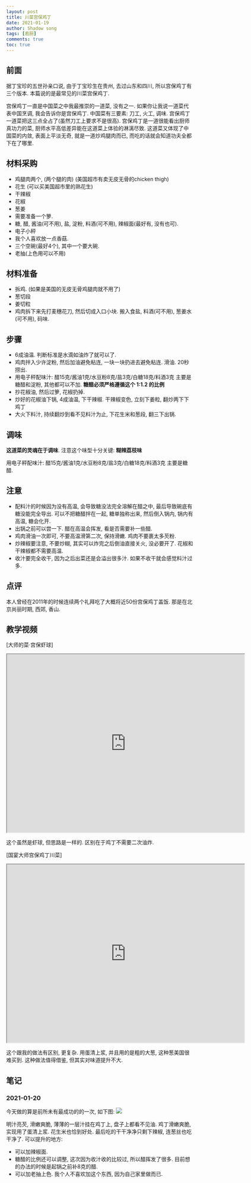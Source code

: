 ```yaml
---
layout: post
title: 川菜宫保鸡丁
date: 2021-01-19
author: Shadow song
tags: [庖厨]
comments: true
toc: true
---
```


## 前面

据丁宝珍的五世孙亲口说, 由于丁宝珍生在贵州, 去过山东和四川, 所以宫保鸡丁有三个版本. 本篇说的是最常见的川菜宫保鸡丁. 

宫保鸡丁一直是中国菜之中我最推崇的一道菜, 没有之一.  如果你让我说一道菜代表中国烹调, 我会告诉你是宫保鸡丁.  中国菜有三要素: 刀工, 火工, 调味. 宫保鸡丁一道菜把这三点全占了(虽然刀工上要求不是很高). 宫保鸡丁是一道很能看出厨师真功力的菜, 厨师水平高低差异能在这道菜上体验的淋漓尽致. 这道菜又体现了中国菜的内敛, 表面上平淡无奇, 就是一道炒鸡腿肉而已, 而吃的话就会知道功夫全都下在了哪里.  

## 材料采购

- 鸡腿肉两个, (两个腿的肉) (美国超市有卖无皮无骨的chicken thigh)
- 花生 (可以买美国超市里的熟花生)
- 干辣椒
- 花椒
- 葱姜
- 需要准备一个箩. 
- 糖, 醋, 酱油(可不用), 盐, 淀粉, 料酒(可不用), 辣椒面(最好有, 没有也可). 
- 电子小秤
- 我个人喜欢放一点香菇. 
- 三个空碗(最好4个), 其中一个要大碗. 
- 老抽(上色用可以不用)



## 材料准备

- 拆鸡. (如果是美国的无皮无骨鸡腿肉就不用了)
- 葱切段
- 姜切粒
- 鸡肉拆下来先打麦穗花刀, 然后切成入口小块. 搬入食盐, 料酒(可不用), 葱姜水(可不用), 码味. 


## 步骤

- 6成油温. 判断标准是水滴如油炸了就可以了.  
- 鸡肉拌入少许淀粉, 然后加油避免粘连, 一块一块扔进去避免粘连.  滑油.  20秒捞出. 
- 用电子秤配味汁: 醋15克/酱油1克/水豆粉8克/盐3克/白糖18克/料酒3克  主要是糖醋和淀粉, 其他都可以不加. **糖醋必须严格遵循这个 1:1.2 的比例**
- 抄花椒油, 然后过箩, 花椒扔掉. 
- 炒好的花椒油下锅, 4成油温, 下干辣椒. 干辣椒变色, 立刻下姜粒, 翻炒两下下鸡丁
- 大火下料汁, 持续翻炒到看不见料汁为止, 下花生米和葱段, 翻三下出锅. 


## 调味

**这道菜的灵魂在于调味**. 注意这个味型十分关键: **糊辣荔枝味**

用电子秤配味汁: 醋15克/酱油1克/水豆粉8克/盐3克/白糖18克/料酒3克  主要是糖醋. 

## 注意

- 配料汁的时候因为没有高温, 会导致糖没法完全溶解在醋之中, 最后导致碗底有糖没能完全导出. 可以不把糖醋拌在一起, 糖单独称出来, 然后倒入锅内, 锅内有高温, 糖会化开. 
- 出锅之前可以尝一下. 醋在高温会挥发, 看是否需要补一些醋. 
- 鸡肉滑油一次即可, 不要高温滑第二次, 保持滑嫩. 鸡肉不要裹太多芡粉. 
- 炒辣椒要注意, 不要炒糊, 其实可以炸完之后倒油直接关火, 没必要开了. 花椒和干辣椒都不需要高温. 
- 收汁要完全收干, 因为之后出菜还是会溢出很多汁. 如果不收干就会感觉料汁过多. 



## 点评

本人曾经在2011年的时候连续两个礼拜吃了大概将近50份宫保鸡丁盖饭. 那是在北京尚丽时期, 西郊, 香山. 


## 教学视频

[大师的菜·宫保虾球]

<iframe src="https://drive.google.com/file/d/1vb4A-NmGugTks55NmHOWWhxOHDTAe9Pq/preview" width="640" height="480"></iframe>

这个虽然是虾球, 但思路是一样的. 区别在于鸡丁不需要二次油炸. 

[国宴大师宫保鸡丁川菜]

<iframe src="https://drive.google.com/file/d/1ftNpJdjbFvLhRJCs6voqrx2vin8eJ47E/preview" width="640" height="480"></iframe>

这个跟我的做法有区别, 更复杂. 用蛋清上浆, 并且用的是粗的大葱, 这种葱美国很难买到.  这种做法值得借鉴, 但其实对味道提升不大. 

## 笔记

### 2021-01-20

今天做的算是前所未有最成功的的一次, 如下图: 
![](https://lh3.googleusercontent.com/pw/ACtC-3dR3qizfPmMnT_rPQ17DY8FCdRu-cJHHZWGAc5IC3mkaE3VonSU8T2suEfY9I-USaV0fPAMpmcjnKN-Uo88qlH7FTOReLxuHcBCG28ulvgrIlq950VeSeF3dIf9-Wmhx6xaSCaxI6TA5ow-_qwrNvj0LA=w1215-h912-no?authuser=0)

明汁亮芡, 滑嫩爽脆, 薄薄的一层汁挂在鸡丁上, 盘子上都看不见油. 鸡丁滑嫩爽脆, 实现用了蛋清上浆. 花生米也恰到好处. 最后吃的干干净净只剩下辣椒, 连葱丝也吃干净了. 可以提升的地方: 

- 可以加辣椒面. 
- 糖醋的比例还可以调整, 这次因为收汁收的比较过, 所以醋挥发了很多. 目前想的办法的时候是起锅之前补8克的醋. 
- 可以加老抽上色. 我个人不喜欢加这个东西, 因为自己家里做而已. 


